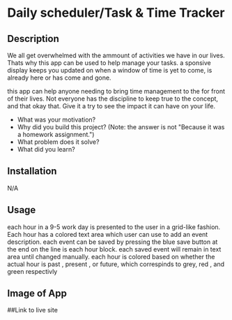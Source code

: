 # Daily scheduler/Task & Time Tracker

## Description

We all get overwhelmed with the ammount of activities we have in our lives. Thats why this app can be used to help manage your tasks.
a sponsive display keeps you updated on when a window of time is yet to come, is already here or has come and gone.

this app can help anyone needing to bring time management to the for front of their lives. Not everyone has the discipline to keep true
to the concept, and that okay that. Give it a try to see the impact it can have on your life.

- What was your motivation?
- Why did you build this project? (Note: the answer is not "Because it was a homework assignment.")
- What problem does it solve?
- What did you learn?

## Installation

N/A

## Usage

each hour in a 9-5 work day is presented to the user in a grid-like fashion. Each hour has a colored text area which user can use to add an event description. each event can be saved by pressing the blue save button at the end on the line is each hour block. each saved event will remain in text area until changed manually. each hour is colored based on whether the actual hour is past , present , or future, which correspinds to grey, red , and green respectivly

## Image of App

##Link to live site
